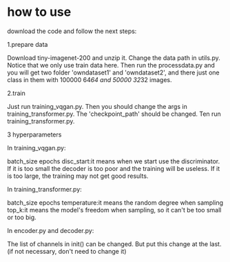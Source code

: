 # how to use
download the code and follow the next steps:

1.prepare data

Download tiny-imagenet-200 and unzip it. Change the data path in utils.py. Notice that we only use train data here. Then run the processdata.py and you will get two folder 'owndataset1' and 'owndataset2', and there just one class in them with 100000 64*64 and 50000 32*32 images.

2.train 

Just run training_vqgan.py. Then you should change the args in training_transformer.py. The 'checkpoint_path' should be changed. Ten run training_transformer.py.

3 hyperparameters

In training_vqgan.py:

batch_size
epochs
disc_start:it means when we start use the discriminator. If it is too small the decoder is too poor and the training will be useless. If it is too large, the training may not get good results.

In training_transformer.py:

batch_size
epochs
temperature:it means the random degree when sampling
top_k:it means the model's freedom when sampling, so it can't be too small or too big.

In encoder.py and decoder.py:

The list of channels in init() can be changed. But put this change at the last.(if not necessary, don't need to change it)

